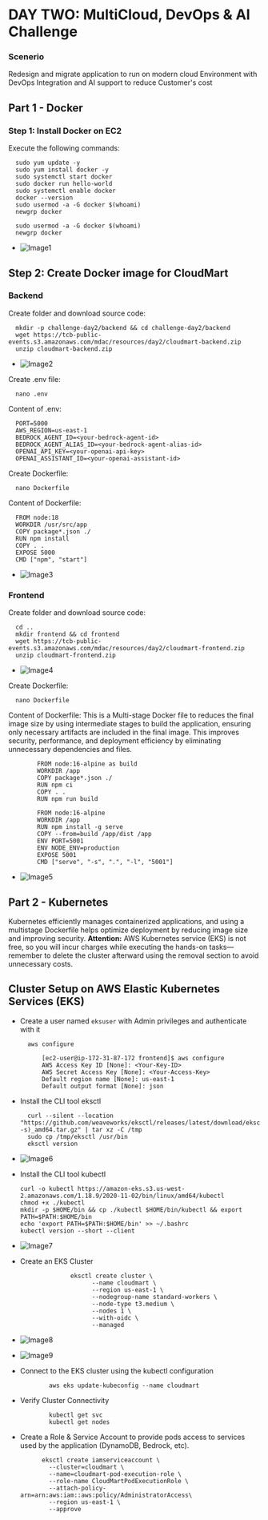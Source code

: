 # DAY TWO: MultiCloud, DevOps & AI Challenge

### Scenerio
Redesign and migrate application to run on modern cloud Environment with DevOps Integration and AI support to reduce Customer's cost 

## Part 1 - Docker

### Step 1: Install Docker on EC2
Execute the following commands:

      sudo yum update -y
      sudo yum install docker -y
      sudo systemctl start docker
      sudo docker run hello-world
      sudo systemctl enable docker
      docker --version
      sudo usermod -a -G docker $(whoami)
      newgrp docker

      sudo usermod -a -G docker $(whoami)
      newgrp docker

- ![Image1](https://github.com/user-attachments/assets/d4098354-9277-4abe-800b-165dbfe737b8)
  
## Step 2: Create Docker image for CloudMart

### Backend

Create folder and download source code:

      mkdir -p challenge-day2/backend && cd challenge-day2/backend
      wget https://tcb-public-events.s3.amazonaws.com/mdac/resources/day2/cloudmart-backend.zip
      unzip cloudmart-backend.zip
- ![Image2](https://github.com/user-attachments/assets/357ea3bb-0306-42fe-b2dc-044c9c685d0a)

Create .env file:

      nano .env

Content of .env:

      PORT=5000
      AWS_REGION=us-east-1
      BEDROCK_AGENT_ID=<your-bedrock-agent-id>
      BEDROCK_AGENT_ALIAS_ID=<your-bedrock-agent-alias-id>
      OPENAI_API_KEY=<your-openai-api-key>
      OPENAI_ASSISTANT_ID=<your-openai-assistant-id>

Create Dockerfile:

      nano Dockerfile
      
Content of Dockerfile:

      FROM node:18
      WORKDIR /usr/src/app
      COPY package*.json ./
      RUN npm install
      COPY . .
      EXPOSE 5000
      CMD ["npm", "start"]
- ![Image3](https://github.com/user-attachments/assets/70792add-07f3-45b2-81fb-8e2e9b4a75d7)


### Frontend

Create folder and download source code:

      cd ..
      mkdir frontend && cd frontend
      wget https://tcb-public-events.s3.amazonaws.com/mdac/resources/day2/cloudmart-frontend.zip
      unzip cloudmart-frontend.zip

- ![Image4](https://github.com/user-attachments/assets/b6b43d5e-fddb-4a74-9dfb-594ee657893a)

Create Dockerfile:

      nano Dockerfile

Content of Dockerfile:
This is a Multi-stage Docker file to reduces the final image size by using intermediate stages to build the application, ensuring only necessary artifacts are included in the final image. This improves security, performance, and deployment efficiency by eliminating unnecessary dependencies and files.

            FROM node:16-alpine as build
            WORKDIR /app
            COPY package*.json ./
            RUN npm ci
            COPY . .
            RUN npm run build
            
            FROM node:16-alpine
            WORKDIR /app
            RUN npm install -g serve
            COPY --from=build /app/dist /app
            ENV PORT=5001
            ENV NODE_ENV=production
            EXPOSE 5001
            CMD ["serve", "-s", ".", "-l", "5001"]



- ![Image5](https://github.com/user-attachments/assets/c3e7609f-6559-4077-a05a-ea2b4e94f02a)

## Part 2 - Kubernetes

Kubernetes efficiently manages containerized applications, and using a multistage Dockerfile helps optimize deployment by reducing image size and improving security. **Attention:** AWS Kubernetes service (EKS) is not free, so you will incur charges while executing the hands-on tasks—remember to delete the cluster afterward using the removal section to avoid unnecessary costs.

## Cluster Setup on AWS Elastic Kubernetes Services (EKS)

- Create a user named `eksuser` with Admin privileges and authenticate with it

        aws configure

            [ec2-user@ip-172-31-87-172 frontend]$ aws configure
            AWS Access Key ID [None]: <Your-Key-ID>
            AWS Secret Access Key [None]: <Your-Access-Key>
            Default region name [None]: us-east-1
            Default output format [None]: json


- Install the CLI tool eksctl

        curl --silent --location "https://github.com/weaveworks/eksctl/releases/latest/download/eksctl_$(uname -s)_amd64.tar.gz" | tar xz -C /tmp
        sudo cp /tmp/eksctl /usr/bin
        eksctl version

- ![Image6](https://github.com/user-attachments/assets/216f5542-6207-4045-8a48-c0c8b00d2af9)


- Install the CLI tool kubectl

      curl -o kubectl https://amazon-eks.s3.us-west-2.amazonaws.com/1.18.9/2020-11-02/bin/linux/amd64/kubectl
      chmod +x ./kubectl
      mkdir -p $HOME/bin && cp ./kubectl $HOME/bin/kubectl && export PATH=$PATH:$HOME/bin
      echo 'export PATH=$PATH:$HOME/bin' >> ~/.bashrc
      kubectl version --short --client


- ![Image7](https://github.com/user-attachments/assets/0a08c531-3b46-45fd-8faa-0e53056826be)


- Create an EKS Cluster

                    eksctl create cluster \
                          --name cloudmart \
                          --region us-east-1 \
                          --nodegroup-name standard-workers \
                          --node-type t3.medium \
                          --nodes 1 \
                          --with-oidc \
                          --managed


- ![Image8](https://github.com/user-attachments/assets/05e6399f-6443-4afb-9381-9c04fcfba178)
- ![Image9](https://github.com/user-attachments/assets/e62394f9-262f-4350-b8c6-198624ab00b7)



- Connect to the EKS cluster using the kubectl configuration

              aws eks update-kubeconfig --name cloudmart


- Verify Cluster Connectivity

              kubectl get svc
              kubectl get nodes


- Create a Role & Service Account to provide pods access to services used by the application (DynamoDB, Bedrock, etc).


            eksctl create iamserviceaccount \
              --cluster=cloudmart \
              --name=cloudmart-pod-execution-role \
              --role-name CloudMartPodExecutionRole \
              --attach-policy-arn=arn:aws:iam::aws:policy/AdministratorAccess\
              --region us-east-1 \
              --approve














































































      
